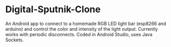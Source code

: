# Digital-Sputnik-Clone
An Android app to connect to a homemade RGB LED light bar (esp8266 and arduino) and control the color and intensity of the light output. 
Currently works with periodic disconnects. Coded in Android Studio, uses Java Sockets.
